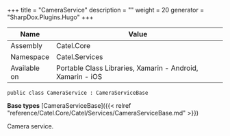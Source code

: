 

+++
title = "CameraService" 
description = ""
weight = 20
generator = "SharpDox.Plugins.Hugo"
+++

Name|Value
---|---
Assembly|Catel.Core
Namespace|Catel.Services
Available on|Portable Class Libraries, Xamarin - Android, Xamarin - iOS

```
public class CameraService : CameraServiceBase
```

**Base types**
[CameraServiceBase]({{< relref "reference/Catel.Core/Catel/Services/CameraServiceBase.md" >}})

Camera service.

